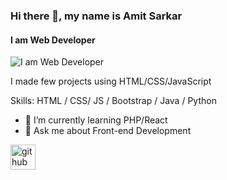 ### Hi there 👋, my name is Amit Sarkar
#### I am Web Developer
![I am Web Developer](https://arturssmirnos/banner.png)

I made few projects using HTML/CSS/JavaScript

Skills: HTML / CSS/ JS /  Bootstrap /  Java  /  Python

- 🌱 I’m currently learning PHP/React 
- 💬 Ask me about Front-end Development 


[<img src='https://cdn.jsdelivr.net/npm/simple-icons@3.0.1/icons/github.svg' alt='github' height='40'>](https://github.com/Amitsarkar001)  

